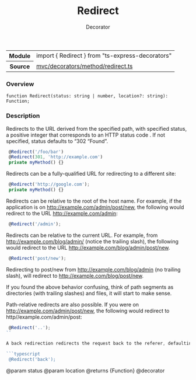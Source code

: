 <header class="symbol-info-header">    <h1 id="redirect">Redirect</h1>    <label class="symbol-info-type-label decorator">Decorator</label>      </header>
<section class="symbol-info">      <table class="is-full-width">        <tbody>        <tr>          <th>Module</th>          <td>            <div class="lang-typescript">                <span class="token keyword">import</span> { Redirect }                 <span class="token keyword">from</span>                 <span class="token string">"ts-express-decorators"</span>                            </div>          </td>        </tr>        <tr>          <th>Source</th>          <td>            <a href="https://romakita.github.io/ts-express-decorators/#//blob/v2.7.1/src/mvc/decorators/method/redirect.ts#L0-L0">                mvc/decorators/method/redirect.ts            </a>        </td>        </tr>                </tbody>      </table>    </section>

### Overview

<pre><code class="typescript-lang">function <span class="token function">Redirect</span><span class="token punctuation">(</span>status<span class="token punctuation">:</span> <span class="token keyword">string</span> | <span class="token keyword">number</span><span class="token punctuation">,</span> location?<span class="token punctuation">:</span> <span class="token keyword">string</span><span class="token punctuation">)</span><span class="token punctuation">:</span> Function<span class="token punctuation">;</span></code></pre>

### Description

Redirects to the URL derived from the specified path, with specified status, a positive integer that corresponds to an HTTP status code . If not specified, status defaults to “302 “Found”.

```typescript
 @Redirect('/foo/bar')
 @Redirect(301, 'http://example.com')
 private myMethod() {}
```
Redirects can be a fully-qualified URL for redirecting to a different site:

```typescript
 @Redirect('http://google.com');
 private myMethod() {}
```

Redirects can be relative to the root of the host name. For example, if the application is on http://example.com/admin/post/new, the following would redirect to the URL http://example.com/admin:

```typescript
 @Redirect('/admin');
```
Redirects can be relative to the current URL. For example, from http://example.com/blog/admin/ (notice the trailing slash), the following would redirect to the URL http://example.com/blog/admin/post/new.

```typescript
 @Redirect('post/new');
```

Redirecting to post/new from http://example.com/blog/admin (no trailing slash), will redirect to http://example.com/blog/post/new.

If you found the above behavior confusing, think of path segments as directories (with trailing slashes) and files, it will start to make sense.

Path-relative redirects are also possible. If you were on http://example.com/admin/post/new, the following would redirect to http//example.com/admin/post:

```typescript
 @Redirect('..');
``

A back redirection redirects the request back to the referer, defaulting to / when the referer is missing.

```typescript
 @Redirect('back');
```

@param status
@param location
@returns {Function}
@decorator
